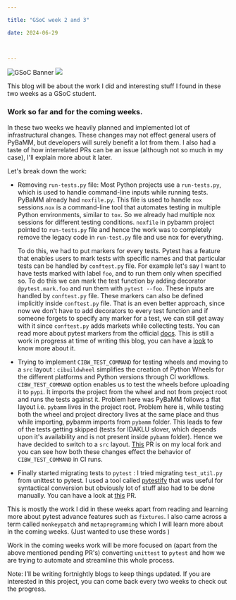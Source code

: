 ```yaml
---

title: "GSoC week 2 and 3"

date: 2024-06-29

  

---
```


![GSoC Banner](/GSoC_Banner.png)
<img src = "/GSoC_Banner.png">

This blog will be about the work I did and interesting stuff I found in these two weeks as a GSoC student.

### Work so far and for the coming weeks.

In these two weeks we heavily planned and implemented lot of infrastructural changes. These changes may not effect general users of PyBaMM, but 
developers will surely benefit a lot from them. I also had a taste of how interrelated PRs can be an issue (although not so much in my case), I'll
explain more about it later.

Let's break down the work:

- Removing `run-tests.py` file: Most Python projects use a `run-tests.py`, which is used to handle command-line inputs while running tests. PyBaMM already had 
`noxfile.py`. This file is used to handle `nox` sessions.`nox` is a command-line tool that automates testing in multiple Python environments, similar to `tox`. So
we already had multiple nox sessions for different testing conditions. `noxfile` in pybamm project pointed to `run-tests.py` file and hence the work was to  completely remove the legacy code in `run-test.py` file and use nox for everything. 
  

  To do this, we had to put markers for every tests. Pytest has a feature that enables users to mark tests with specific names and that particular tests can be 
  handled by `conftest.py` file. For example let's say I want to have tests marked with label `foo`, and to run them only when specified so. To do this we can mark 
  the test function by adding decorator `@pytest.mark.foo` and run them with `pytest --foo`. These inputs are handled by `conftest.py` file. These markers can also be defined implicitly inside `conftest.py` file. That is an even better approach, since now we don't have to add decorators to every test function and if someone 
  forgets to specify any marker for a test, we can still get away with it since `conftest.py` adds markets while collecting tests. You can read more about pytest markers from the official [docs](https://docs.pytest.org/en/7.1.x/example/markers.html#:~:text=with%20parametrize.-,Custom%20marker%20and%20command%20line%20option%20to%20control%20test%20runs,-%C2%B6). This is still a work in progress at time of writing this blog, you can have a [look](https://github.com/pybamm-team/PyBaMM/pull/4180) to know more about it.


- Trying to implement `CIBW_TEST_COMMAND` for testing wheels and moving to a `src` layout : `cibuildwheel` simplifies the creation of Python Wheels for the different platforms and Python versions through CI workflows. `CIBW_TEST_COMMAND` option enables us to test the wheels before uploading it to `pypi`. It imports the project from the wheel and not from project root and runs the tests against it. Problem here was PyBaMM follows a flat layout i.e. `pybamm` lives in the project root. Problem here is, while testing both the wheel and project directory lives at the same place and thus while importing, pybamm imports from `pybamm` folder. This leads to few of the tests getting skipped (tests for IDAKLU slover, which depends upon it's availability and is not present inside `pybamm` folder). Hence we have decided to switch to a `src` layout. [This](https://github.com/prady0t/PyBaMM/pull/1) PR is on my local fork and you can see how both these changes effect the behavior of `CIBW_TEST_COMMAND` in CI runs.

- Finally started migrating tests to `pytest` : I tried migrating `test_util.py` from unittest to pytest. I used a tool called [pytestify](https://github.com/dannysepler/pytestify) that was useful for syntactical conversion but obviously lot of stuff also had to be done manually. You can have a look at [this](https://github.com/pybamm-team/PyBaMM/pull/4214) PR.

This is mostly the work I did in these weeks apart from reading and learning more about pytest advance features such as `fixtures`. I also came across a term called `monkeypatch` and `metaprogramming` which I will learn more about in the coming weeks. (Just wanted to use these words )

Work in the coming weeks work will be more focused on (apart from the above mentioned pending PR's) converting `unittest` to `pytest` and how we are trying to automate and streamline this whole process.

Note: I’ll be writing fortnightly blogs to keep things updated. If you are interested in this project, you can come back every two weeks to check out the progress.